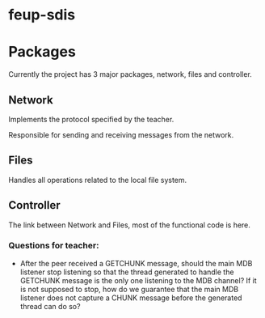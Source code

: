 # feup-sdis

# Packages
Currently the project has 3 major packages, network, files and controller.

## Network
Implements the protocol specified by the teacher.

Responsible for sending and receiving messages from the network.

## Files
Handles all operations related to the local file system.

## Controller
The link between Network and Files, most of the functional code is here.

### Questions for teacher:
 - After the peer received a GETCHUNK message, should the main MDB listener stop listening so that the thread generated to handle the GETCHUNK message is the only one listening to the MDB channel? If it is not supposed to stop, how do we guarantee that the main MDB listener does not capture a CHUNK message before the generated thread can do so?
